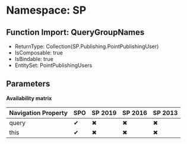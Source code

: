 # Namespace: SP

## Function Import: QueryGroupNames

- ReturnType: Collection(SP.Publishing.PointPublishingUser)
- IsComposable: true
- IsBindable: true
- EntitySet: PointPublishingUsers

## Parameters

**Availability matrix**

Navigation Property | SPO | SP 2019 | SP 2016 | SP 2013
----------|-----|---------|---------|--------
query | ✔ | ✖ | ✖ | ✖
this | ✔ | ✖ | ✖ | ✖
